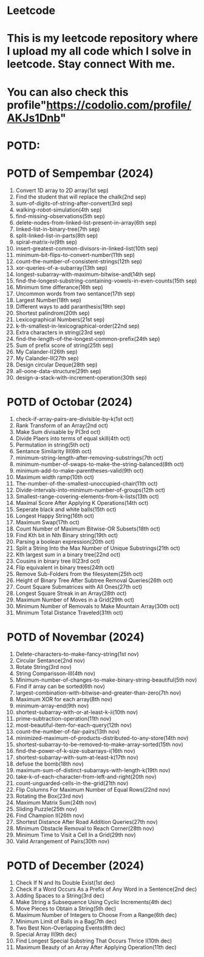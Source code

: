 # Leetcode
# This is my leetcode repository where I upload my all code which I solve in leetcode. Stay connect With me.
# You can also check this profile"https://codolio.com/profile/AKJs1Dnb"
# POTD:
# POTD of Sempembar (2024)
1. Convert 1D array to 2D array(1st sep)
2. Find the student that will replace the chalk(2nd sep)
3. sum-of-digits-of-string-after-convert(3rd sep)
4. walking-robot-simulation(4th sep)
5. find-missing-observations(5th sep)
6. delete-nodes-from-linked-list-present-in-array(6th sep)
7. linked-list-in-binary-tree(7th sep)
8. split-linked-list-in-parts(8th sep)
9. spiral-matrix-iv(9th sep)
10. insert-greatest-common-divisors-in-linked-list(10th sep)
11. minimum-bit-flips-to-convert-number(11th sep)
12. count-the-number-of-consistent-strings(12th sep)
13. xor-queries-of-a-subarray(13th sep)
14. longest-subarray-with-maximum-bitwise-and(14th sep)
15. find-the-longest-substring-containing-vowels-in-even-counts(15th sep)
16. Minimum time differance(16th sep)
17. Uncommon words from two sentance(17th sep)
18. Largest Number(18th sep)
19. Different ways to add paranthesis(19th sep)
20. Shortest palindrom(20th sep)
21. Lexicographical Numbers(21st sep)
22. k-th-smallest-in-lexicographical-order(22nd sep)
23. Extra characters in string(23rd sep)
24. find-the-length-of-the-longest-common-prefix(24th sep)
25. Sum of prefix score of string(25th sep)
26. My Calander-I(26th sep)
27. My Calander-II(27th sep)
28. Design circular Deque(28th sep)
29. all-oone-data-structure(29th sep)
30. design-a-stack-with-increment-operation(30th sep)

# POTD of Octobar (2024)
1. check-if-array-pairs-are-divisible-by-k(1st oct)
2. Rank Transform of an Array(2nd oct)
3. Make Sum divisable by P(3rd oct)
4. Divide Plaers into terms of equal skill(4th oct)
5. Permutation in string(5th oct)
6. Sentance Similarity III(6th oct)
7. minimum-string-length-after-removing-substrings(7th oct)
8. minimum-number-of-swaps-to-make-the-string-balanced(8th oct)
9. minimum-add-to-make-parentheses-valid(9th oct)
10. Maximum width ramp(10th oct)
11. The-number-of-the-smallest-unoccupied-chair(11th oct)
12. Divide-intervals-into-minimum-number-of-groups(12th oct)
13. Smallest-range-covering-elements-from-k-lists(13th oct)
14. Maximal Score After Applying K Operations(14th oct)
15. Seperate black and white balls(15th oct)
16. Longest Happy String(16th oct)
17. Maximum Swap(17th oct)
18. Count Number of Maximum Bitwise-OR Subsets(18th oct)
19. Find Kth bit in Nth Binary string(19th oct)
20. Parsing a boolean expression(20th oct)
21. Split a String Into the Max Number of Unique Substrings(21th oct)
22. Kth largest sum in a binary tree(22nd oct)
23. Cousins in binary tree II(23rd oct)
24. Flip equivalent in binary trees(24th oct)
25. Remove Sub-Folders from the filesystem(25th oct)
26. Height of Binary Tree After Subtree Removal Queries(26th oct)
27. Count Square Submatrices with All Ones(27th oct)
28. Longest Square Streak in an Array(28th oct)
29. Maximum Number of Moves in a Grid(29th oct)
30. Minimum Number of Removals to Make Mountain Array(30th oct)
31. Minimum Total Distance Traveled(31th oct)

# POTD of Novembar (2024)
1. Delete-characters-to-make-fancy-string(1st nov)
2. Circular Sentance(2nd nov)
3. Rotate String(3rd nov)
4. String Comparisson-III(4th nov)
5. Minimum-number-of-changes-to-make-binary-string-beautiful(5th nov)
6. Find if array can be sorted(6th nov)
7. largest-combination-with-bitwise-and-greater-than-zero(7th nov)
8. Maximum XOR for each array(8th nov)
9. minimum-array-end(9th nov)
10. shortest-subarray-with-or-at-least-k-ii(10th nov)
11. prime-subtraction-operation(11th nov)
12. most-beautiful-item-for-each-query(12th nov)
13. count-the-number-of-fair-pairs(13th nov)
14. minimized-maximum-of-products-distributed-to-any-store(14th nov)
15. shortest-subarray-to-be-removed-to-make-array-sorted(15th nov)
16. find-the-power-of-k-size-subarrays-i(16th nov)
17. shortest-subarray-with-sum-at-least-k(17th nov)
18. defuse the bomb(18th nov)
19. maximum-sum-of-distinct-subarrays-with-length-k(19th nov)
20. take-k-of-each-character-from-left-and-right(20th nov)
21. count-unguarded-cells-in-the-grid(21th nov)
22. Flip Columns For Maximum Number of Equal Rows(22nd nov)
23. Rotating the Box(23rd nov)
24. Maximum Matrix Sum(24th nov)
25. Sliding Puzzle(25th nov)
26. Find Champion II(26th nov)
27. Shortest Distance After Road Addition Queries(27th nov)
28. Minimum Obstacle Removal to Reach Corner(28th nov)
29. Minimum Time to Visit a Cell In a Grid(29th nov)
30. Valid Arrangement of Pairs(30th nov)

# POTD of December (2024)
1. Check If N and Its Double Exist(1st dec)
2. Check If a Word Occurs As a Prefix of Any Word in a Sentence(2nd dec)
3. Adding Spaces to a String(3rd dec)
4. Make String a Subsequence Using Cyclic Increments(4th dec)
5. Move Pieces to Obtain a String(5th dec)
6. Maximum Number of Integers to Choose From a Range(6th dec)
7. Minimum Limit of Balls in a Bag(7th dec)
8. Two Best Non-Overlapping Events(8th dec)
9. Special Array II(9th dec)
10. Find Longest Special Substring That Occurs Thrice I(10th dec)
11. Maximum Beauty of an Array After Applying Operation(11th dec)
